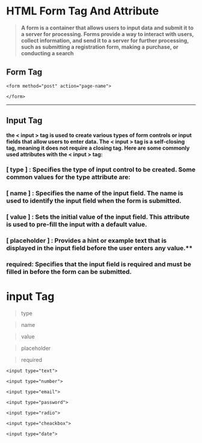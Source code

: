 # HTML Form Tag And Attribute

> **A form is a container that allows users to input data and submit it to a server for processing. Forms provide a way to interact with users, collect information, and send it to a server for further processing, such as submitting a registration form, making a purchase, or conducting a search**


## Form Tag 

```
<form method="post" action="page-name">

</form> 
```

<hr>

## Input Tag

**the < input > tag is used to create various types of form controls or input fields that allow users to enter data. The < input > tag is a self-closing tag, meaning it does not require a closing tag. Here are some commonly used attributes with the < input > tag:**

### [ type ] : Specifies the type of input control to be created. Some common values for the type attribute are:

###  [ name ] : Specifies the name of the input field. The name is used to identify the input field when the form is submitted.

### [ value ] : Sets the initial value of the input field. This attribute is used to pre-fill the input with a default value.

### [ placeholder ] : Provides a hint or example text that is displayed in the input field before the user enters any value.**

### required: Specifies that the input field is required and must be filled in before the form can be submitted.




# input Tag

> type 

> name

> value

> placeholder

> required

> 

```
<input type="text">

<input type="number">

<input type="email">

<input type="password">

<input type="radio">

<input type="cheackbox">

<input type="date">

```
